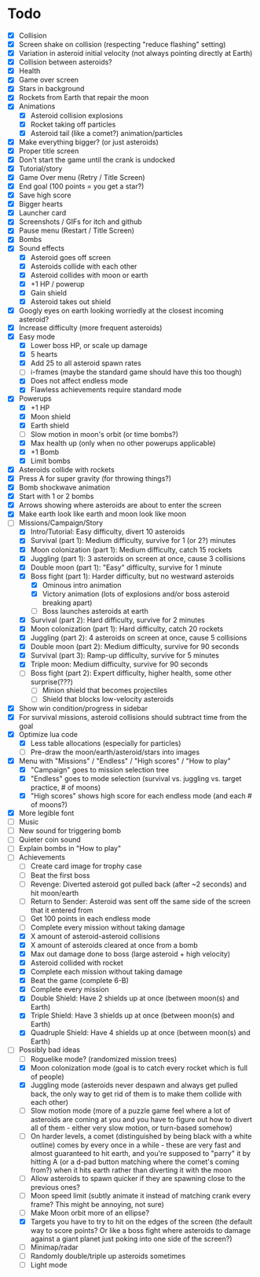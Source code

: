 # Todo

* [x] Collision
* [x] Screen shake on collision (respecting "reduce flashing" setting)
* [x] Variation in asteroid initial velocity (not always pointing directly at Earth)
* [x] Collision between asteroids?
* [x] Health
* [x] Game over screen
* [x] Stars in background
* [x] Rockets from Earth that repair the moon
* [x] Animations
    * [x] Asteroid collision explosions
    * [x] Rocket taking off particles
    * [x] Asteroid tail (like a comet?) animation/particles
* [x] Make everything bigger? (or just asteroids)
* [x] Proper title screen
* [x] Don't start the game until the crank is undocked
* [x] Tutorial/story
* [x] Game Over menu (Retry / Title Screen)
* [x] End goal (100 points = you get a star?)
* [x] Save high score
* [x] Bigger hearts
* [x] Launcher card
* [x] Screenshots / GIFs for itch and github
* [x] Pause menu (Restart / Title Screen)
* [x] Bombs
* [x] Sound effects
    * [x] Asteroid goes off screen
    * [x] Asteroids collide with each other
    * [x] Asteroid collides with moon or earth
    * [x] +1 HP / powerup
    * [x] Gain shield
    * [x] Asteroid takes out shield
* [x] Googly eyes on earth looking worriedly at the closest incoming asteroid?
* [x] Increase difficulty (more frequent asteroids)
* [x] Easy mode
    * [x] Lower boss HP, or scale up damage
    * [x] 5 hearts
    * [x] Add 25 to all asteroid spawn rates
    * [ ] i-frames (maybe the standard game should have this too though)
    * [x] Does not affect endless mode
    * [x] Flawless achievements require standard mode
* [x] Powerups
    * [x] +1 HP
    * [x] Moon shield
    * [x] Earth shield
    * [ ] Slow motion in moon's orbit (or time bombs?)
    * [x] Max health up (only when no other powerups applicable)
    * [x] +1 Bomb
    * [x] Limit bombs
* [x] Asteroids collide with rockets
* [x] Press A for super gravity (for throwing things?)
* [x] Bomb shockwave animation
* [x] Start with 1 or 2 bombs
* [x] Arrows showing where asteroids are about to enter the screen
* [x] Make earth look like earth and moon look like moon
* [ ] Missions/Campaign/Story
    * [x] Intro/Tutorial: Easy difficulty, divert 10 asteroids
    * [x] Survival (part 1): Medium difficulty, survive for 1 (or 2?) minutes
    * [x] Moon colonization (part 1): Medium difficulty, catch 15 rockets
    * [x] Juggling (part 1): 3 asteroids on screen at once, cause 3 collisions
    * [x] Double moon (part 1): "Easy" difficulty, survive for 1 minute
    * [x] Boss fight (part 1): Harder difficulty, but no westward asteroids
        * [x] Ominous intro animation
        * [x] Victory animation (lots of explosions and/or boss asteroid breaking apart)
        * [ ] Boss launches asteroids at earth
    * [x] Survival (part 2): Hard difficulty, survive for 2 minutes
    * [x] Moon colonization (part 1): Hard difficulty, catch 20 rockets
    * [x] Juggling (part 2): 4 asteroids on screen at once, cause 5 collisions
    * [x] Double moon (part 2): Medium difficulty, survive for 90 seconds
    * [x] Survival (part 3): Ramp-up difficulty, survive for 5 minutes
    * [x] Triple moon: Medium difficulty, survive for 90 seconds
    * [ ] Boss fight (part 2): Expert difficulty, higher health, some other surprise(???)
        * [ ] Minion shield that becomes projectiles
        * [ ] Shield that blocks low-velocity asteroids
* [x] Show win condition/progress in sidebar
* [x] For survival missions, asteroid collisions should subtract time from the goal
* [x] Optimize lua code
    * [x] Less table allocations (especially for particles)
    * [ ] Pre-draw the moon/earth/asteroid/stars into images
* [x] Menu with "Missions" / "Endless" / "High scores" / "How to play"
    * [x] "Campaign" goes to mission selection tree
    * [x] "Endless" goes to mode selection (survival vs. juggling vs. target practice, # of moons)
    * [x] "High scores" shows high score for each endless mode (and each # of moons?)
* [x] More legible font
* [ ] Music
* [ ] New sound for triggering bomb
* [ ] Quieter coin sound
* [ ] Explain bombs in "How to play"
* [ ] Achievements
    * [ ] Create card image for trophy case
    * [ ] Beat the first boss
    * [ ] Revenge: Diverted asteroid got pulled back (after ~2 seconds) and hit moon/earth
    * [ ] Return to Sender: Asteroid was sent off the same side of the screen that it entered from
    * [ ] Get 100 points in each endless mode
    * [ ] Complete every mission without taking damage
    * [x] X amount of asteroid-asteroid collisions
    * [x] X amount of asteroids cleared at once from a bomb
    * [x] Max out damage done to boss (large asteroid + high velocity)
    * [x] Asteroid collided with rocket
    * [x] Complete each mission without taking damage
    * [x] Beat the game (complete 6-B)
    * [x] Complete every mission
    * [x] Double Shield: Have 2 shields up at once (between moon(s) and Earth)
    * [x] Triple Shield: Have 3 shields up at once (between moon(s) and Earth)
    * [x] Quadruple Shield: Have 4 shields up at once (between moon(s) and Earth)
* [ ] Possibly bad ideas
    * [ ] Roguelike mode? (randomized mission trees)
    * [x] Moon colonization mode (goal is to catch every rocket which is full of people)
    * [x] Juggling mode (asteroids never despawn and always get pulled back, the only way to get rid of them is to make them collide with each other)
    * [ ] Slow motion mode (more of a puzzle game feel where a lot of asteroids are coming at you and you have to figure out how to divert all of them - either very slow motion, or turn-based somehow)
    * [ ] On harder levels, a comet (distinguished by being black with a white outline) comes by every once in a while - these are very fast and almost guaranteed to hit earth, and you're supposed to "parry" it by hitting A (or a d-pad button matching where the comet's coming from?) when it hits earth rather than diverting it with the moon
    * [ ] Allow asteroids to spawn quicker if they are spawning close to the previous ones?
    * [ ] Moon speed limit (subtly animate it instead of matching crank every frame? This might be annoying, not sure)
    * [ ] Make Moon orbit more of an ellipse?
    * [x] Targets you have to try to hit on the edges of the screen (the default way to score points? Or like a boss fight where asteroids to damage against a giant planet just poking into one side of the screen?)
    * [ ] Minimap/radar
    * [ ] Randomly double/triple up asteroids sometimes
    * [ ] Light mode
